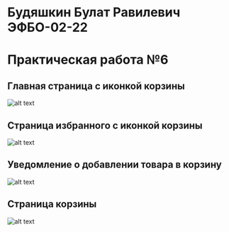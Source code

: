 # Будяшкин Булат Равилевич ЭФБО-02-22
# Практическая работа №6

## Главная страница с иконкой корзины
![alt text](1.png)

## Страница избранного с иконкой корзины
![alt text](2.png)

## Уведомление о добавлении товара в корзину
![alt text](3.png)

## Страница корзины
![alt text](4.png)